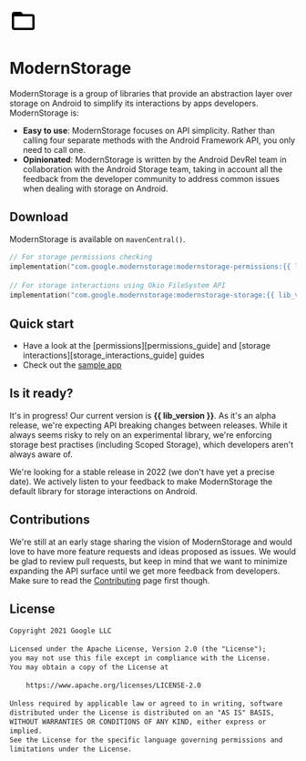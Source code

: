 ![ModernStorage](images/favicon.png)
# ModernStorage

ModernStorage is a group of libraries that provide an abstraction layer over storage on Android to
simplify its interactions by apps developers. ModernStorage is:

- **Easy to use**: ModernStorage focuses on API simplicity. Rather than calling four separate methods with the Android Framework API, you only need to call one.
- **Opinionated**: ModernStorage is written by the Android DevRel team in collaboration with the Android Storage team, taking in account all the feedback from the developer community to address common issues when dealing with storage on Android.

## Download

ModernStorage is available on `mavenCentral()`.

```kotlin
// For storage permissions checking
implementation("com.google.modernstorage:modernstorage-permissions:{{ lib_version }}")

// For storage interactions using Okio FileSystem API
implementation("com.google.modernstorage:modernstorage-storage:{{ lib_version }}")
```

## Quick start

* Have a look at the [permissions][permissions_guide] and [storage interactions][storage_interactions_guide] guides
* Check out the [sample app][sample_app]

## Is it ready?
It's in progress! Our current version is **{{ lib_version }}**. As it's an alpha release, we're
expecting API breaking changes between releases. While it always seems risky to rely on an
experimental library, we're enforcing storage best practises (including Scoped Storage), which
developers aren't always aware of.

We're looking for a stable release in 2022 (we don't have yet a precise date). We actively
listen to your feedback to make ModernStorage the default library for storage interactions on
Android.

## Contributions

We're still at an early stage sharing the vision of ModernStorage and would love to have more
feature requests and ideas proposed as issues. We would be glad to review pull requests, but keep in
mind that we want to minimize expanding the API surface until we get more feedback from developers.
Make sure to read the [Contributing][contributing] page first though.

## License

```
Copyright 2021 Google LLC

Licensed under the Apache License, Version 2.0 (the "License");
you may not use this file except in compliance with the License.
You may obtain a copy of the License at

    https://www.apache.org/licenses/LICENSE-2.0

Unless required by applicable law or agreed to in writing, software
distributed under the License is distributed on an "AS IS" BASIS,
WITHOUT WARRANTIES OR CONDITIONS OF ANY KIND, either express or implied.
See the License for the specific language governing permissions and
limitations under the License.
```

[sample_app]: https://github.com/google/modernstorage/tree/main/sample/src/main/java/com/google/modernstorage/sample/mediastore/
[contributing]: https://github.com/google/modernstorage/blob/main/CONTRIBUTING.md
